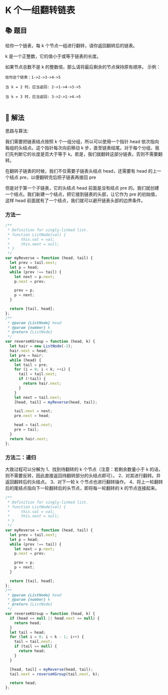 # K 个一组翻转链表

## 📚 题目

给你一个链表，每 k 个节点一组进行翻转，请你返回翻转后的链表。

k 是一个正整数，它的值小于或等于链表的长度。

如果节点总数不是 k 的整数倍，那么请将最后剩余的节点保持原有顺序。
示例：

```
给你这个链表：1->2->3->4->5

当 k = 2 时，应当返回: 2->1->4->3->5

当 k = 3 时，应当返回: 3->2->1->4->5


```

## 📝 解法

思路与算法:

我们需要把链表结点按照 k 个一组分组，所以可以使用一个指针 head 依次指向每组的头结点。这个指针每次向前移动 k 步，直至链表结尾。对于每个分组，我们先判断它的长度是否大于等于 k。若是，我们就翻转这部分链表，否则不需要翻转。

在翻转子链表的时候，我们不仅需要子链表头结点 head，还需要有 head 的上一个结点 pre，以便翻转完后把子链表再接回 pre

但是对于第一个子链表，它的头结点 head 前面是没有结点 pre 的。我们就创建一个结点。我们新建一个结点，把它接到链表的头部，让它作为 pre 的初始值，这样 head 前面就有了一个结点，我们就可以避开链表头部的边界条件。

### 方法一

```js
/**
 * Definition for singly-linked list.
 * function ListNode(val) {
 *     this.val = val;
 *     this.next = null;
 * }
 */
var myReverse = function (head, tail) {
  let prev = tail.next;
  let p = head;
  while (prev !== tail) {
    let next = p.next;
    p.next = prev;

    prev = p;
    p = next;
  }

  return [tail, head];
};
/**
 * @param {ListNode} head
 * @param {number} k
 * @return {ListNode}
 */
var reverseKGroup = function (head, k) {
  let hair = new ListNode(-1);
  hair.next = head;
  let pre = hair;
  while (head) {
    let tail = pre;
    for (i = 0; i < k; ++i) {
      tail = tail.next;
      if (!tail) {
        return hair.next;
      }
    }
    let next = tail.next;
    [head, tail] = myReverse(head, tail);

    tail.next = next;
    pre.next = head;

    head = tail.next;
    pre = tail;
  }
  return hair.next;
};
```

### 方法二：递归

大致过程可以分解为
1、找到待翻转的 k 个节点（注意：若剩余数量小于 k 的话，则不需要反转，因此直接返回待翻转部分的头结点即可）。
2、对其进行翻转。并返回翻转后的头结点。
3、对下一轮 k 个节点也进行翻转操作。
4、将上一轮翻转后的尾结点指向下一轮翻转后的头节点，即将每一轮翻转的 k 的节点连接起来。

```js
/**
 * Definition for singly-linked list.
 * function ListNode(val) {
 *     this.val = val;
 *     this.next = null;
 * }
 */
var myReverse = function (head, tail) {
  let prev = tail.next;
  let p = head;
  while (prev !== tail) {
    let next = p.next;
    p.next = prev;

    prev = p;
    p = next;
  }

  return [tail, head];
};
/**
 * @param {ListNode} head
 * @param {number} k
 * @return {ListNode}
 */
var reverseKGroup = function (head, k) {
  if (head == null || head.next == null) {
    return head;
  }
  let tail = head;
  for (let i = 0; i < k - 1; i++) {
    tail = tail.next;
    if (tail == null) {
      return head;
    }
  }

  [head, tail] = myReverse(head, tail);
  tail.next = reverseKGroup(tail.next, k);

  return head;
};
```
